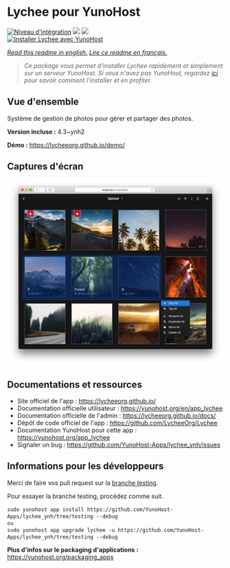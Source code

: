 # Lychee pour YunoHost

[![Niveau d'intégration](https://dash.yunohost.org/integration/lychee.svg)](https://dash.yunohost.org/appci/app/lychee) ![](https://ci-apps.yunohost.org/ci/badges/lychee.status.svg) ![](https://ci-apps.yunohost.org/ci/badges/lychee.maintain.svg)  
[![Installer Lychee avec YunoHost](https://install-app.yunohost.org/install-with-yunohost.svg)](https://install-app.yunohost.org/?app=lychee)

*[Read this readme in english.](./README.md)*
*[Lire ce readme en français.](./README_fr.md)*

> *Ce package vous permet d'installer Lychee rapidement et simplement sur un serveur YunoHost.
Si vous n'avez pas YunoHost, regardez [ici](https://yunohost.org/#/install) pour savoir comment l'installer et en profiter.*

## Vue d'ensemble

Système de gestion de photos pour gérer et partager des photos.

**Version incluse :** 4.3~ynh2

**Démo :** https://lycheeorg.github.io/demo/

## Captures d'écran

![](./doc/screenshots/screenshot.jpg)

## Documentations et ressources

* Site officiel de l'app : https://lycheeorg.github.io/
* Documentation officielle utilisateur : https://yunohost.org/en/app_lychee
* Documentation officielle de l'admin : https://lycheeorg.github.io/docs/
* Dépôt de code officiel de l'app : https://github.com/LycheeOrg/Lychee
* Documentation YunoHost pour cette app : https://yunohost.org/app_lychee
* Signaler un bug : https://github.com/YunoHost-Apps/lychee_ynh/issues

## Informations pour les développeurs

Merci de faire vos pull request sur la [branche testing](https://github.com/YunoHost-Apps/lychee_ynh/tree/testing).

Pour essayer la branche testing, procédez comme suit.
```
sudo yunohost app install https://github.com/YunoHost-Apps/lychee_ynh/tree/testing --debug
ou
sudo yunohost app upgrade lychee -u https://github.com/YunoHost-Apps/lychee_ynh/tree/testing --debug
```

**Plus d'infos sur le packaging d'applications :** https://yunohost.org/packaging_apps